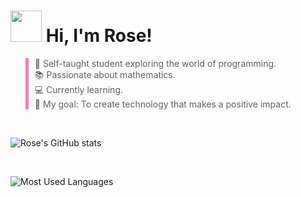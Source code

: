 # <img src="https://media1.giphy.com/media/v1.Y2lkPTc5MGI3NjExM3R2eXA5bDIwbHFsams2NWJvYjc5YmhobjhocWphd3RjcjZ0aXE3NSZlcD12MV9pbnRlcm5hbF9naWZfYnlfaWQmY3Q9Zw/z6TB0ZtiS8IDlHXmi9/giphy.gif" width="50"> Hi, I'm Rose! 


<blockquote style="border-left: 5px solid #ff76bb; padding-left: 10px;">
🚀 Self-taught student exploring the world of programming.<br>
📚 Passionate about mathematics.<br>
💻 Currently learning.<br>
🎯 My goal: To create technology that makes a positive impact. 
</blockquote>

<br> 

![Rose's GitHub stats](https://github-readme-stats.vercel.app/api?username=rose-mk&show_icons=true&theme=omni)

<br>

![Most Used Languages](https://github-readme-stats.vercel.app/api/top-langs/?username=rose-mk&layout=compact&theme=omni)


